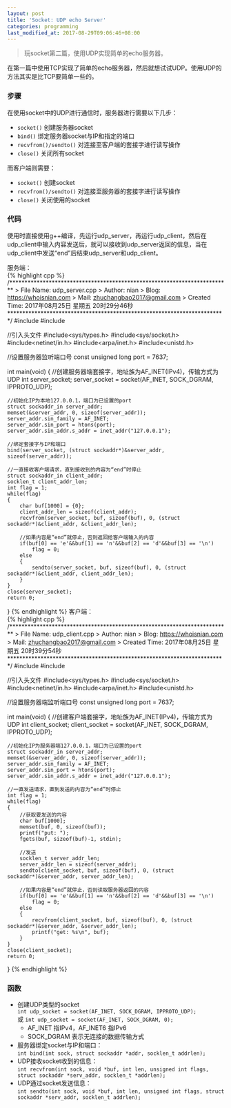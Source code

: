 ```yaml
---
layout: post
title: 'Socket: UDP echo Server'
categories: programming
last_modified_at: 2017-08-29T09:06:46+08:00
---
```


> 玩socket第二篇，使用UDP实现简单的echo服务器。

<!-- more -->

在第一篇中使用TCP实现了简单的echo服务器，然后就想试试UDP。使用UDP的方法其实是比TCP要简单一些的。  

### 步骤
在使用socket中的UDP进行通信时，服务器进行需要以下几步：  
* `socket()` 创建服务器socket  
* `bind()` 绑定服务器socket与IP和指定的端口  
* `recvfrom()/sendto()` 对连接至客户端的套接字进行读写操作  
* `close()` 关闭所有socket  

而客户端则需要：  
* `socket()` 创建socket  
* `recvfrom()/sendto()` 对连接至服务器的套接字进行读写操作  
* `close()` 关闭使用的socket  

### 代码
使用时直接使用g++编译，先运行udp_server，再运行udp_client，然后在udp_client中输入内容发送后，就可以接收到udp_server返回的信息，当在udp_client中发送“end”后结束udp_server和udp_client。  

服务端：  
{% highlight cpp %}
/*************************************************************************
    > File Name: udp_server.cpp
    > Author: nian
    > Blog: https://whoisnian.com
    > Mail: zhuchangbao2017@gmail.com
    > Created Time: 2017年08月25日 星期五 20时29分46秒
 ************************************************************************/
#include<cstdio>
#include<cstring>

//引入头文件
#include<sys/types.h> 
#include<sys/socket.h>
#include<netinet/in.h>
#include<arpa/inet.h>
#include<unistd.h>

//设置服务器监听端口号
const unsigned long port = 7637;

int main(void)
{
    //创建服务器端套接字，地址族为AF_INET(IPv4)，传输方式为UDP
    int server_socket;
    server_socket = socket(AF_INET, SOCK_DGRAM, IPPROTO_UDP);

    //初始化IP为本地127.0.0.1，端口为已设置的port
    struct sockaddr_in server_addr;
    memset(&server_addr, 0, sizeof(server_addr));
    server_addr.sin_family = AF_INET;
    server_addr.sin_port = htons(port);
    server_addr.sin_addr.s_addr = inet_addr("127.0.0.1");

    //绑定套接字与IP和端口
    bind(server_socket, (struct sockaddr*)&server_addr, sizeof(server_addr));

    //一直接收客户端请求，直到接收到的内容为“end”时停止
    struct sockaddr_in client_addr;
    socklen_t client_addr_len;
    int flag = 1;
    while(flag)
    {
        char buf[1000] = {0};
        client_addr_len = sizeof(client_addr);
        recvfrom(server_socket, buf, sizeof(buf), 0, (struct sockaddr*)&client_addr, &client_addr_len);

        //如果内容是“end”就停止，否则返回给客户端输入的内容
        if(buf[0] == 'e'&&buf[1] == 'n'&&buf[2] == 'd'&&buf[3] == '\n')
            flag = 0;
        else
        {
            sendto(server_socket, buf, sizeof(buf), 0, (struct sockaddr*)&client_addr, client_addr_len);
        }
    }
    close(server_socket);
    return 0;
}
{% endhighlight %}
客户端：  
{% highlight cpp %}
/*************************************************************************
    > File Name: udp_client.cpp
    > Author: nian
    > Blog: https://whoisnian.com
    > Mail: zhuchangbao2017@gmail.com
    > Created Time: 2017年08月25日 星期五 20时39分54秒
 ************************************************************************/
#include<cstdio>
#include<cstring>

//引入头文件
#include<sys/types.h> 
#include<sys/socket.h>
#include<netinet/in.h>
#include<arpa/inet.h>
#include<unistd.h>

//设置服务器端监听端口号
const unsigned long port = 7637;

int main(void)
{
	//创建客户端套接字，地址族为AF_INET(IPv4)，传输方式为UDP
	int client_socket;
	client_socket = socket(AF_INET, SOCK_DGRAM, IPPROTO_UDP);

	//初始化IP为服务器端127.0.0.1，端口为已设置的port
	struct sockaddr_in server_addr;
	memset(&server_addr, 0, sizeof(server_addr));
	server_addr.sin_family = AF_INET;
	server_addr.sin_port = htons(port);
	server_addr.sin_addr.s_addr = inet_addr("127.0.0.1");

	//一直发送请求，直到发送的内容为“end”时停止
	int flag = 1;
	while(flag)
	{
		//获取要发送的内容
		char buf[1000];
		memset(buf, 0, sizeof(buf));
		printf("put: ");
		fgets(buf, sizeof(buf)-1, stdin);

		//发送
		socklen_t server_addr_len;
		server_addr_len = sizeof(server_addr);
		sendto(client_socket, buf, sizeof(buf), 0, (struct sockaddr*)&server_addr, server_addr_len);

		//如果内容是“end”就停止，否则读取服务器返回的内容
		if(buf[0] == 'e'&&buf[1] == 'n'&&buf[2] == 'd'&&buf[3] == '\n')
			flag = 0;
		else
		{
			recvfrom(client_socket, buf, sizeof(buf), 0, (struct sockaddr*)&server_addr, &server_addr_len);
			printf("get: %s\n", buf);
		}
	}
	close(client_socket);
	return 0;
}
{% endhighlight %}

### 函数
* 创建UDP类型的socket  
  `int udp_socket = socket(AF_INET, SOCK_DGRAM, IPPROTO_UDP);`  
  或 `int udp_socket = socket(AF_INET, SOCK_DGRAM, 0);`  
  * AF_INET 指IPv4，AF_INET6 指IPv6  
  * SOCK_DGRAM 表示无连接的数据传输方式  
* 服务器绑定socket与IP和端口：  
  `int bind(int sock, struct sockaddr *addr, socklen_t addrlen);`  
* UDP接收socket收到的信息：  
  `int recvfrom(int sock, void *buf, int len, unsigned int flags, struct sockaddr *serv_addr, socklen_t *addrlen);`  
* UDP通过socket发送信息：  
  `int sendto(int sock, void *buf, int len, unsigned int flags, struct sockaddr *serv_addr, socklen_t addrlen);`  
